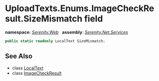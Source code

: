 # UploadTexts.Enums.ImageCheckResult.SizeMismatch field
**namespace:** *[Serenity.Web](../../README.md#serenity.web-namespace)*   **assembly**: *[Serenity.Net.Services](../../README.md)*

```csharp
public static readonly LocalText SizeMismatch;
```

## See Also

* class [LocalText](../Serenity.Net.Core/../../Serenity/LocalText.md)
* class [ImageCheckResult](../UploadTexts.Enums.ImageCheckResult.md)